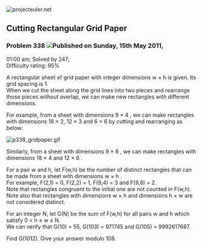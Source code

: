 ![projecteuler.net](images/print_page_logo.png)

## Cutting Rectangular Grid Paper

### Problem 338 ![](images/icon_info.png)Published on Sunday, 15th May 2011,
01:00 am; Solved by 247;  
Difficulty rating: 95%

A rectangular sheet of grid paper with integer dimensions w × h is given. Its
grid spacing is 1.  
When we cut the sheet along the grid lines into two pieces and rearrange those
pieces without overlap, we can make new rectangles with different dimensions.

For example, from a sheet with dimensions 9 × 4 , we can make rectangles with
dimensions 18 × 2, 12 × 3 and 6 × 6 by cutting and rearranging as below:

![p338_gridpaper.gif](project/images/p338_gridpaper.gif)  

Similarly, from a sheet with dimensions 9 × 8 , we can make rectangles with
dimensions 18 × 4 and 12 × 6 .

For a pair w and h, let F(w,h) be the number of distinct rectangles that can
be made from a sheet with dimensions w × h .  
For example, F(2,1) = 0, F(2,2) = 1, F(9,4) = 3 and F(9,8) = 2.  
Note that rectangles congruent to the initial one are not counted in F(w,h).  
Note also that rectangles with dimensions w × h and dimensions h × w are not
considered distinct.

For an integer N, let G(N) be the sum of F(w,h) for all pairs w and h which
satisfy 0 &lt; h ≤ w ≤ N.  
We can verify that G(10) = 55, G(103) = 971745 and G(105) = 9992617687.

Find G(1012). Give your answer modulo 108.

  
  

